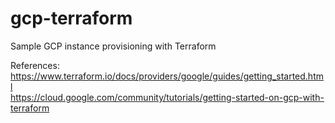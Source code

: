 # gcp-terraform
Sample GCP instance provisioning with Terraform

References:                             
https://www.terraform.io/docs/providers/google/guides/getting_started.html                 
https://cloud.google.com/community/tutorials/getting-started-on-gcp-with-terraform
